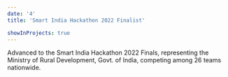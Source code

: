 ```yaml
---
date: '4'
title: 'Smart India Hackathon 2022 Finalist'

showInProjects: true
---
```


Advanced to the Smart India Hackathon 2022 Finals, representing the Ministry of Rural Development, Govt. of India, competing among 26 teams nationwide.

